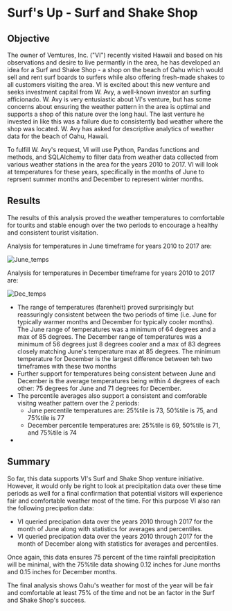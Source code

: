 # Surf's Up - Surf and Shake Shop

## Objective
The owner of Vemtures, Inc. ("VI") recently visited Hawaii and based on his observations and desire to live permantly in the area, he has developed an idea for a Surf and Shake Shop - a shop on the beach of Oahu which would sell and rent surf boards to surfers while also offering fresh-made shakes to all customers visiting the area.  VI is excited about this new venture and seeks investment capital from W. Avy, a well-known investor an surfing afficionado.  W. Avy is very entusiastic about VI's venture, but has some concerns about ensuring the weather pattern in the area is optimal and supports a shop of this nature over the long haul.  The last venture he invested in like this was a failure due to consistently bad weather where the shop was located.  W. Avy has asked for descriptive analytics of weather data for the beach of Oahu, Hawaii.

To fulfill W. Avy's request, VI will use Python, Pandas functions and methods, and SQLAlchemy to filter data from weather data collected from various weather stations in the area for the  years 2010 to 2017.  VI will look at temperatures for these years, specifically in the months of June to reprsent summer months and December to represent winter months.

## Results
The results of this analysis proved the weather temperatures to comfortable for tourits and stable enough over the two periods to encourage a healthy and consistent tourist visitation.   

Analysis for temperatures in June timeframe for years 2010 to 2017 are:

![June_temps](https://user-images.githubusercontent.com/35401581/137364423-664f599f-b592-44ed-9dda-1d3161071911.png)


Analysis for temperatures in December timeframe for years 2010 to 2017 are:

![Dec_temps](https://user-images.githubusercontent.com/35401581/137364426-27c076c2-5ed2-4eea-b72e-a9ad5cb36f96.png)

* The range of temperatures (farenheit) proved surprisingly but reassuringly consistent between the two periods of time (i.e. June for typically warmer months and December for typically cooler months).  The June range of temperatures was a minimum of 64 degrees and a max of 85 degrees.  The December range of temperatures was a minimum of 56 degrees just 8 degrees cooler and a max of 83 degrees closely matching June's temperature max at 85 degrees.  The minimum temperature for December is the largest difference between teh two timeframes with these two months
* Further support for temperatures being consistent between June and December is the average temperatures being within 4 degrees of each other:  75 degrees for June and 71 degrees for December.
* The percentile averages also support a consistent and comforable visitng weather pattern over the 2 periods:
    * June percentile temperatures are: 25%tile is 73, 50%tile is 75, and 75%tile is 77
    * December percentile temperatures are: 25%tile is 69, 50%tile is 71, and 75%tile is 74
*     

## Summary
So far, this data supports VI's Surf and Shake Shop venture initiative.  However, it would only be right to look at precipitation data over these time periods as well for a final confirmation that potential visitors will experience fair and comfortable weather most of the time.  For this purpose VI also ran the following precipation data:

*  VI queried precipation data over the years 2010 through 2017 for the month of June along with statistics for averages and percentiles.
*  VI queried precipation data over the years 2010 through 2017 for the month of December along with statistics for averages and percentiles.

Once again, this data ensures 75 percent of the time rainfall precipitation will be minimal, with the 75%tile data showing 0.12 inches for June months and 0.15 inches for December months.

The final analysis shows Oahu's weather for most of the year will be fair and comfortable at least 75% of the time and not be an factor in the Surf and Shake Shop's success. 

 
